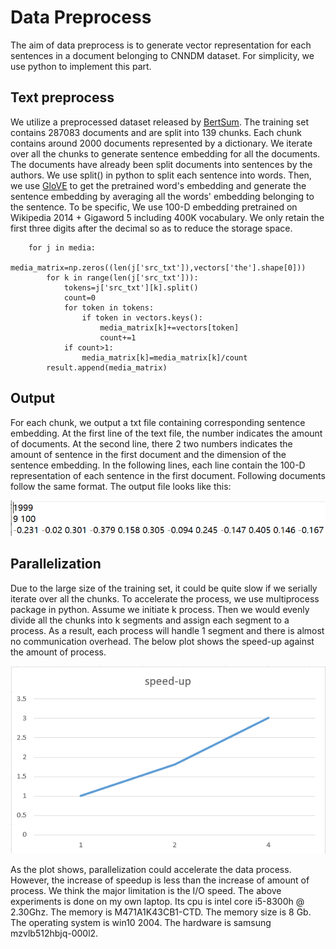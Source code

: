 # Data Preprocess
The aim of data preprocess is to generate vector representation for each sentences in a document belonging to CNNDM dataset. For simplicity, we use python to implement this part.

## Text preprocess
We utilize a preprocessed dataset released by [BertSum](https://github.com/nlpyang/PreSumm). The training set contains 287083 documents and are split into 139 chunks. Each chunk contains around 2000 documents represented by a dictionary. We iterate over all the chunks to generate sentence embedding for all the documents. The documents have already been split documents into sentences by the authors. We use split() in python to split each sentence into words. Then, we use [GloVE](https://github.com/stanfordnlp/GloVe) to get the pretrained word's embedding and generate the sentence embedding by averaging all the words' embedding belonging to the sentence. To be specific, We use 100-D embedding pretrained on Wikipedia 2014 + Gigaword 5 including 400K vocabulary. We only retain the first three digits after the decimal so as to reduce the storage space.

        for j in media:
            media_matrix=np.zeros((len(j['src_txt']),vectors['the'].shape[0]))
            for k in range(len(j['src_txt'])):
                tokens=j['src_txt'][k].split()
                count=0
                for token in tokens:
                    if token in vectors.keys():
                        media_matrix[k]+=vectors[token]
                        count+=1
                if count>1:
                    media_matrix[k]=media_matrix[k]/count
            result.append(media_matrix)

## Output
For each chunk, we output a txt file containing corresponding sentence embedding. At the first line of the text file, the number indicates the amount of documents. At the second line, there 2 two numbers indicates the amount of sentence in the first document and the dimension of the sentence embedding. In the following lines, each line contain the 100-D representation of each sentence in the first document. Following documents follow the same format. The output file looks like this:

![OutputPlot](https://github.com/boleary134h/CS205-final-project/blob/main/Website/PlotResults/txt.PNG)

## Parallelization
Due to the large size of the training set, it could be quite slow if we serially iterate over all the chunks. To accelerate the process, we use multiprocess package in python. Assume we initiate k process. Then we would evenly divide all the chunks into k segments and assign each segment to a process. As a result, each process will handle 1 segment and there is almost no communication overhead. The below plot shows the speed-up against the amount of process.

![OutputPlot](https://github.com/boleary134h/CS205-final-project/blob/main/Website/PlotResults/process_speedup.PNG)

As the plot shows, parallelization could accelerate the data process. However, the increase of speedup is less than the increase of amount of process. We think the major limitation is the I/O speed. The above experiments is done on my own laptop. Its cpu is intel core i5-8300h @ 2.30Ghz. The memory is M471A1K43CB1-CTD. The memory size is 8 Gb. The operating system is win10 2004. The hardware is samsung mzvlb512hbjq-000l2. 